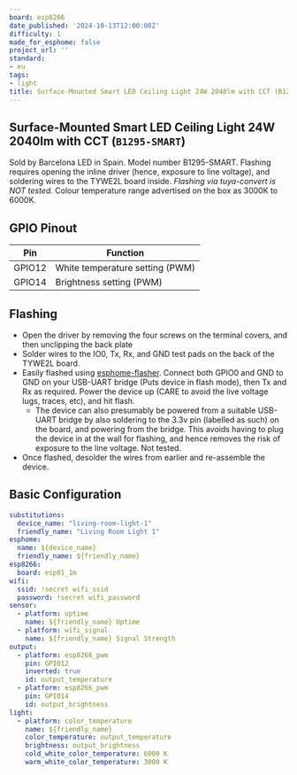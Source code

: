 ```yaml
---
board: esp8266
date_published: '2024-10-13T12:00:00Z'
difficulty: 1
made_for_esphome: false
project_url: ''
standard:
- eu
tags:
- light
title: Surface-Mounted Smart LED Ceiling Light 24W 2040lm with CCT (B1295-SMART)
---
```


## Surface-Mounted Smart LED Ceiling Light 24W 2040lm with CCT (`B1295-SMART`)

Sold by Barcelona LED in Spain. Model number B1295-SMART.
Flashing requires opening the inline driver (hence, exposure to line voltage), and soldering wires to the TYWE2L board inside.
*Flashing via tuya-convert is NOT tested.*
Colour temperature range advertised on the box as 3000K to 6000K.

## GPIO Pinout

| Pin    | Function                        |
| ------ | ------------------------------- |
| GPIO12 | White temperature setting (PWM) |
| GPIO14 | Brightness setting (PWM)        |

## Flashing

- Open the driver by removing the four screws on the terminal covers, and then unclipping the back plate
- Solder wires to the IO0, Tx, Rx, and GND test pads on the back of the TYWE2L board.
- Easily flashed using [esphome-flasher](https://github.com/esphome/esphome-flasher). Connect both GPIO0 and GND to GND on your USB-UART bridge (Puts device in flash mode), then Tx and Rx as required. Power the device up (CARE to avoid the live voltage lugs, traces, etc), and hit flash.
  - The device can also presumably be powered from a suitable USB-UART bridge by also soldering to the 3.3v pin (labelled as such) on the board, and powering from the bridge. This avoids having to plug the device in at the wall for flashing, and hence removes the risk of exposure to the line voltage. Not tested.
- Once flashed, desolder the wires from earlier and re-assemble the device.

## Basic Configuration

```yaml
substitutions:
  device_name: "living-room-light-1"
  friendly_name: "Living Room Light 1"
esphome:
  name: ${device_name}
  friendly_name: ${friendly_name}
esp8266:
  board: esp01_1m
wifi:
  ssid: !secret wifi_ssid
  password: !secret wifi_password
sensor:
  - platform: uptime
    name: ${friendly_name} Uptime
  - platform: wifi_signal
    name: ${friendly_name} Signal Strength
output:
  - platform: esp8266_pwm
    pin: GPIO12
    inverted: true
    id: output_temperature
  - platform: esp8266_pwm
    pin: GPIO14
    id: output_brightness
light:
  - platform: color_temperature
    name: ${friendly_name}
    color_temperature: output_temperature
    brightness: output_brightness
    cold_white_color_temperature: 6000 K
    warm_white_color_temperature: 3000 K
```